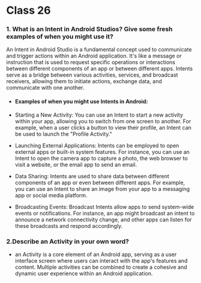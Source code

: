 # Class 26

### 1. What is an Intent in Android Studios? Give some fresh examples of when you might use it?
 An Intent in Android Studio is a fundamental concept used to communicate and trigger actions within an Android application. It's like a message or instruction that is used to request specific operations or interactions between different components of an app or between different apps. Intents serve as a bridge between various activities, services, and broadcast receivers, allowing them to initiate actions, exchange data, and communicate with one another.

- #### Examples of when you might use Intents in Android:

- Starting a New Activity: You can use an Intent to start a new activity within your app, allowing you to switch from one screen to another. For example, when a user clicks a button to view their profile, an Intent can be used to launch the "Profile Activity."

- Launching External Applications: Intents can be employed to open external apps or built-in system features. For instance, you can use an Intent to open the camera app to capture a photo, the web browser to visit a website, or the email app to send an email.

- Data Sharing: Intents are used to share data between different components of an app or even between different apps. For example, you can use an Intent to share an image from your app to a messaging app or social media platform.

- Broadcasting Events: Broadcast Intents allow apps to send system-wide events or notifications. For instance, an app might broadcast an intent to announce a network connectivity change, and other apps can listen for these broadcasts and respond accordingly.

### 2.Describe an Activity in your own word?
- an Activity is a core element of an Android app, serving as a user interface screen where users can interact with the app's features and content. Multiple activities can be combined to create a cohesive and dynamic user experience within an Android application.